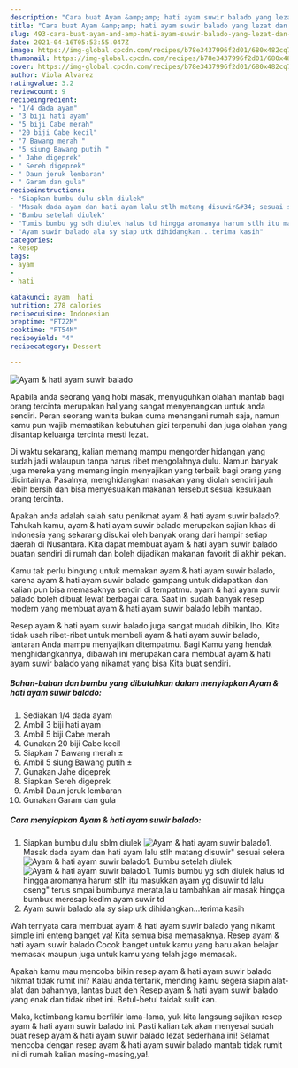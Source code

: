 ```yaml
---
description: "Cara buat Ayam &amp;amp; hati ayam suwir balado yang lezat dan Mudah Dibuat"
title: "Cara buat Ayam &amp;amp; hati ayam suwir balado yang lezat dan Mudah Dibuat"
slug: 493-cara-buat-ayam-and-amp-hati-ayam-suwir-balado-yang-lezat-dan-mudah-dibuat
date: 2021-04-16T05:53:55.047Z
image: https://img-global.cpcdn.com/recipes/b78e3437996f2d01/680x482cq70/ayam-hati-ayam-suwir-balado-foto-resep-utama.jpg
thumbnail: https://img-global.cpcdn.com/recipes/b78e3437996f2d01/680x482cq70/ayam-hati-ayam-suwir-balado-foto-resep-utama.jpg
cover: https://img-global.cpcdn.com/recipes/b78e3437996f2d01/680x482cq70/ayam-hati-ayam-suwir-balado-foto-resep-utama.jpg
author: Viola Alvarez
ratingvalue: 3.2
reviewcount: 9
recipeingredient:
- "1/4 dada ayam"
- "3 biji hati ayam"
- "5 biji Cabe merah"
- "20 biji Cabe kecil"
- "7 Bawang merah "
- "5 siung Bawang putih "
- " Jahe digeprek"
- " Sereh digeprek"
- " Daun jeruk lembaran"
- " Garam dan gula"
recipeinstructions:
- "Siapkan bumbu dulu sblm diulek"
- "Masak dada ayam dan hati ayam lalu stlh matang disuwir&#34; sesuai selera"
- "Bumbu setelah diulek"
- "Tumis bumbu yg sdh diulek halus td hingga aromanya harum stlh itu masukkan ayam yg disuwir td lalu oseng&#34; terus smpai bumbunya merata,lalu tambahkan air masak hingga bumbux meresap kedlm ayam suwir td"
- "Ayam suwir balado ala sy siap utk dihidangkan...terima kasih"
categories:
- Resep
tags:
- ayam
- 
- hati

katakunci: ayam  hati 
nutrition: 278 calories
recipecuisine: Indonesian
preptime: "PT22M"
cooktime: "PT54M"
recipeyield: "4"
recipecategory: Dessert

---
```



![Ayam &amp; hati ayam suwir balado](https://img-global.cpcdn.com/recipes/b78e3437996f2d01/680x482cq70/ayam-hati-ayam-suwir-balado-foto-resep-utama.jpg)

Apabila anda seorang yang hobi masak, menyuguhkan olahan mantab bagi orang tercinta merupakan hal yang sangat menyenangkan untuk anda sendiri. Peran seorang  wanita bukan cuma menangani rumah saja, namun kamu pun wajib memastikan kebutuhan gizi terpenuhi dan juga olahan yang disantap keluarga tercinta mesti lezat.

Di waktu  sekarang, kalian memang mampu mengorder hidangan yang sudah jadi walaupun tanpa harus ribet mengolahnya dulu. Namun banyak juga mereka yang memang ingin menyajikan yang terbaik bagi orang yang dicintainya. Pasalnya, menghidangkan masakan yang diolah sendiri jauh lebih bersih dan bisa menyesuaikan makanan tersebut sesuai kesukaan orang tercinta. 



Apakah anda adalah salah satu penikmat ayam &amp; hati ayam suwir balado?. Tahukah kamu, ayam &amp; hati ayam suwir balado merupakan sajian khas di Indonesia yang sekarang disukai oleh banyak orang dari hampir setiap daerah di Nusantara. Kita dapat membuat ayam &amp; hati ayam suwir balado buatan sendiri di rumah dan boleh dijadikan makanan favorit di akhir pekan.

Kamu tak perlu bingung untuk memakan ayam &amp; hati ayam suwir balado, karena ayam &amp; hati ayam suwir balado gampang untuk didapatkan dan kalian pun bisa memasaknya sendiri di tempatmu. ayam &amp; hati ayam suwir balado boleh dibuat lewat berbagai cara. Saat ini sudah banyak resep modern yang membuat ayam &amp; hati ayam suwir balado lebih mantap.

Resep ayam &amp; hati ayam suwir balado juga sangat mudah dibikin, lho. Kita tidak usah ribet-ribet untuk membeli ayam &amp; hati ayam suwir balado, lantaran Anda mampu menyajikan ditempatmu. Bagi Kamu yang hendak menghidangkannya, dibawah ini merupakan cara membuat ayam &amp; hati ayam suwir balado yang nikamat yang bisa Kita buat sendiri.

<!--inarticleads1-->

##### Bahan-bahan dan bumbu yang dibutuhkan dalam menyiapkan Ayam &amp; hati ayam suwir balado:

1. Sediakan 1/4 dada ayam
1. Ambil 3 biji hati ayam
1. Ambil 5 biji Cabe merah
1. Gunakan 20 biji Cabe kecil
1. Siapkan 7 Bawang merah ±
1. Ambil 5 siung Bawang putih ±
1. Gunakan  Jahe digeprek
1. Siapkan  Sereh digeprek
1. Ambil  Daun jeruk lembaran
1. Gunakan  Garam dan gula




<!--inarticleads2-->

##### Cara menyiapkan Ayam &amp; hati ayam suwir balado:

1. Siapkan bumbu dulu sblm diulek
<img src="https://img-global.cpcdn.com/steps/eb3b9fc71c6ccc75/160x128cq70/ayam-hati-ayam-suwir-balado-langkah-memasak-1-foto.jpg" alt="Ayam &amp; hati ayam suwir balado">1. Masak dada ayam dan hati ayam lalu stlh matang disuwir&#34; sesuai selera
<img src="https://img-global.cpcdn.com/steps/1661792a8cbbc0cd/160x128cq70/ayam-hati-ayam-suwir-balado-langkah-memasak-2-foto.jpg" alt="Ayam &amp; hati ayam suwir balado">1. Bumbu setelah diulek
<img src="https://img-global.cpcdn.com/steps/e81949ad2d503c7e/160x128cq70/ayam-hati-ayam-suwir-balado-langkah-memasak-3-foto.jpg" alt="Ayam &amp; hati ayam suwir balado">1. Tumis bumbu yg sdh diulek halus td hingga aromanya harum stlh itu masukkan ayam yg disuwir td lalu oseng&#34; terus smpai bumbunya merata,lalu tambahkan air masak hingga bumbux meresap kedlm ayam suwir td
1. Ayam suwir balado ala sy siap utk dihidangkan...terima kasih




Wah ternyata cara membuat ayam &amp; hati ayam suwir balado yang nikamt simple ini enteng banget ya! Kita semua bisa memasaknya. Resep ayam &amp; hati ayam suwir balado Cocok banget untuk kamu yang baru akan belajar memasak maupun juga untuk kamu yang telah jago memasak.

Apakah kamu mau mencoba bikin resep ayam &amp; hati ayam suwir balado nikmat tidak rumit ini? Kalau anda tertarik, mending kamu segera siapin alat-alat dan bahannya, lantas buat deh Resep ayam &amp; hati ayam suwir balado yang enak dan tidak ribet ini. Betul-betul taidak sulit kan. 

Maka, ketimbang kamu berfikir lama-lama, yuk kita langsung sajikan resep ayam &amp; hati ayam suwir balado ini. Pasti kalian tak akan menyesal sudah buat resep ayam &amp; hati ayam suwir balado lezat sederhana ini! Selamat mencoba dengan resep ayam &amp; hati ayam suwir balado mantab tidak rumit ini di rumah kalian masing-masing,ya!.

